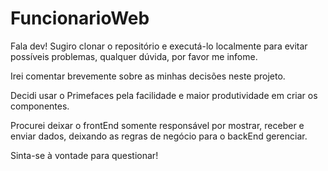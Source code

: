 # FuncionarioWeb

Fala dev!
Sugiro clonar o repositório e executá-lo localmente para evitar possíveis problemas, qualquer dúvida, por favor me infome.

Irei comentar brevemente sobre as minhas decisões neste projeto.

Decidi usar o Primefaces pela facilidade e maior produtividade em criar os componentes.

Procurei deixar o frontEnd somente responsável por mostrar, receber e enviar dados, deixando as regras de negócio para o backEnd gerenciar.

Sinta-se à vontade para questionar!



